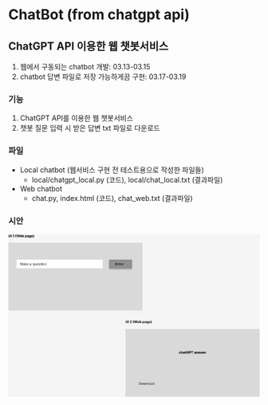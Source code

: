 # ChatBot (from chatgpt api)
## ChatGPT API 이용한 웹 챗봇서비스
1. 웹에서 구동되는 chatbot 개발: 03.13-03.15
2. chatbot 답변 파일로 저장 가능하게끔 구현: 03.17-03.19

### 기능
1. ChatGPT API를 이용한 웹 챗봇서비스
2. 챗봇 질문 입력 시 받은 답변 txt 파일로 다운로드

### 파일 
- Local chatbot (웹서비스 구현 전 테스트용으로 작성한 파일들)
   - local/chatgpt_local.py (코드), local/chat_local.txt (결과파일)
- Web chatbot
   - chat.py, index.html (코드), chat_web.txt (결과파일)

### 시안
![img](ChatBot_(python%2Bhtml).png)

